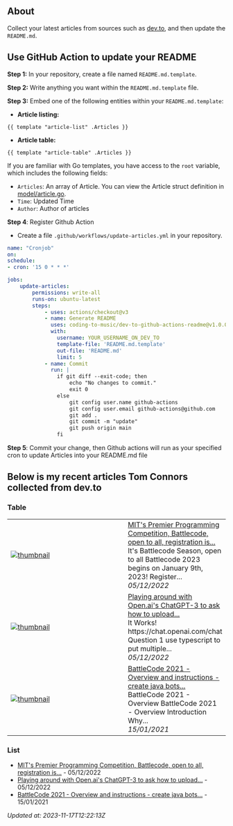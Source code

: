 ## About
Collect your latest articles from sources such as [dev.to](https://dev.to), and then update the `README.md`.

## Use GitHub Action to update your README

**Step 1:** In your repository, create a file named `README.md.template`.

**Step 2:** Write anything you want within the `README.md.template` file.

**Step 3:** Embed one of the following entities within your `README.md.template`:

- **Article listing:**
```shell
{{ template "article-list" .Articles }}
```
- **Article table:**
```shell
{{ template "article-table" .Articles }}
```

If you are familiar with Go templates, you have access to the `root` variable, which includes the following fields:

- `Articles`: An array of Article. You can view the Article struct definition in [model/article.go](model/article.go).
- `Time`: Updated Time
- `Author`: Author of articles

**Step 4**: Register Github Action
- Create a file `.github/workflows/update-articles.yml` in your repository.
```yml
name: "Cronjob"
on:
schedule:
- cron: '15 0 * * *'

jobs:
    update-articles:
        permissions: write-all
        runs-on: ubuntu-latest
        steps:
            - uses: actions/checkout@v3
            - name: Generate README
              uses: coding-to-music/dev-to-github-actions-readme@v1.0.0
              with:
                username: YOUR_USERNAME_ON_DEV_TO                
                template-file: 'README.md.template'
                out-file: 'README.md'
                limit: 5
            - name: Commit
              run: |
                if git diff --exit-code; then
                    echo "No changes to commit."
                    exit 0
                else
                    git config user.name github-actions
                    git config user.email github-actions@github.com
                    git add .
                    git commit -m "update"
                    git push origin main
                fi
```

**Step 5**: Commit your change, then Github actions will run as your specified cron to update Articles into your README.md file

## Below is my recent articles Tom Connors collected from dev.to
### Table


<table>
        <tr>
            <td width="300px">
                <a href="https://dev.to/codingtomusic/mits-premier-programming-competition-battlecode-open-to-all-registration-is-now-open-4f0"><img src="https://res.cloudinary.com/practicaldev/image/fetch/s--jIhcvW8X--/c_imagga_scale,f_auto,fl_progressive,h_420,q_auto,w_1000/https://dev-to-uploads.s3.amazonaws.com/uploads/articles/6f85sgi5wpwc66ftrtur.png" alt="thumbnail"></a>
            </td>
            <td>
                <a href="https://dev.to/codingtomusic/mits-premier-programming-competition-battlecode-open-to-all-registration-is-now-open-4f0">MIT&#39;s Premier Programming Competition, Battlecode, open to all, registration is...</a>
                <div>It&#39;s Battlecode Season, open to all   Battlecode 2023 begins on January 9th, 2023!  Register...</div>
                <div><i>05/12/2022</i></div>
            </td>
        </tr>
        <tr>
            <td width="300px">
                <a href="https://dev.to/codingtomusic/playing-around-with-openais-chatgpt-3-to-ask-how-to-upload-multiple-images-to-aws-s3-with-mongodb-and-firebase-auth-48h0"><img src="https://res.cloudinary.com/practicaldev/image/fetch/s--QCCZVAaY--/c_imagga_scale,f_auto,fl_progressive,h_420,q_auto,w_1000/https://dev-to-uploads.s3.amazonaws.com/uploads/articles/u0bmon6vlubukgk59hkb.png" alt="thumbnail"></a>
            </td>
            <td>
                <a href="https://dev.to/codingtomusic/playing-around-with-openais-chatgpt-3-to-ask-how-to-upload-multiple-images-to-aws-s3-with-mongodb-and-firebase-auth-48h0">Playing around with Open.ai&#39;s ChatGPT-3 to ask how to upload...</a>
                <div>It Works!   https://chat.openai.com/chat  Question 1    use typescript to put multiple...</div>
                <div><i>05/12/2022</i></div>
            </td>
        </tr>
        <tr>
            <td width="300px">
                <a href="https://dev.to/codingtomusic/battlecode-2021-overview-and-instructions-create-java-bots-in-a-virtual-world-4ibn"><img src="https://res.cloudinary.com/practicaldev/image/fetch/s--C9ai3ZZC--/c_imagga_scale,f_auto,fl_progressive,h_420,q_auto,w_1000/https://dev-to-uploads.s3.amazonaws.com/i/ee9guqjz5g4qaoqcg882.png" alt="thumbnail"></a>
            </td>
            <td>
                <a href="https://dev.to/codingtomusic/battlecode-2021-overview-and-instructions-create-java-bots-in-a-virtual-world-4ibn">BattleCode 2021 - Overview and instructions - create java bots...</a>
                <div>BattleCode 2021 - Overview                     BattleCode 2021 - Overview   Introduction Why...</div>
                <div><i>15/01/2021</i></div>
            </td>
        </tr>
</table>


### List

- [MIT&#39;s Premier Programming Competition, Battlecode, open to all, registration is...](https://dev.to/codingtomusic/mits-premier-programming-competition-battlecode-open-to-all-registration-is-now-open-4f0) - 05/12/2022
- [Playing around with Open.ai&#39;s ChatGPT-3 to ask how to upload...](https://dev.to/codingtomusic/playing-around-with-openais-chatgpt-3-to-ask-how-to-upload-multiple-images-to-aws-s3-with-mongodb-and-firebase-auth-48h0) - 05/12/2022
- [BattleCode 2021 - Overview and instructions - create java bots...](https://dev.to/codingtomusic/battlecode-2021-overview-and-instructions-create-java-bots-in-a-virtual-world-4ibn) - 15/01/2021

*Updated at: 2023-11-17T12:22:13Z*
